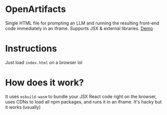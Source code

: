 # OpenArtifacts

Single HTML file for prompting an LLM and running the resulting front-end code immediately in an iframe. Supports JSX & external libraries. [Demo](http://mayfer.github.io/open-artifacts/)

# Instructions

Just load `index.html` on a browser lol

# How does it work?

It uses `esbuild-wasm` to bundle your JSX React code right on the browser, uses CDNs to load all npm packages, and runs it in an iframe.  It's hacky but it works (usually)
